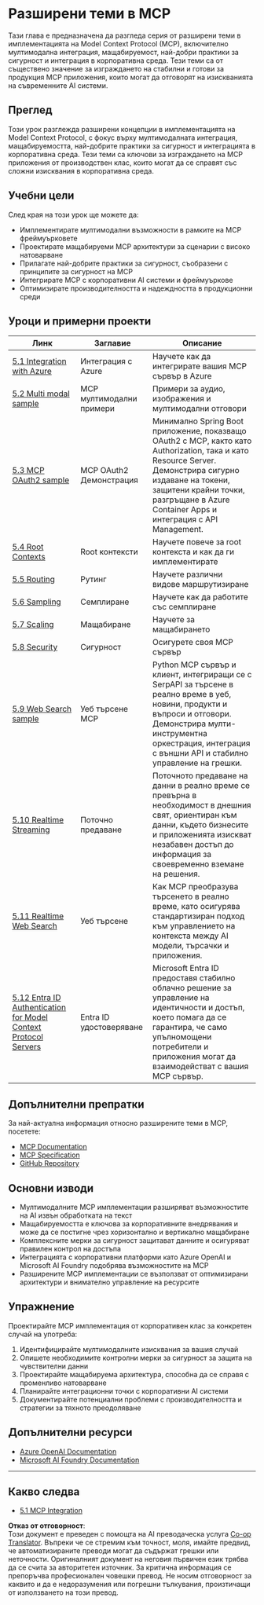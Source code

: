 <!--
CO_OP_TRANSLATOR_METADATA:
{
  "original_hash": "b96f2864e0bcb6fae9b4926813c3feb1",
  "translation_date": "2025-06-26T14:22:16+00:00",
  "source_file": "05-AdvancedTopics/README.md",
  "language_code": "bg"
}
-->
# Разширени теми в MCP

Тази глава е предназначена да разгледа серия от разширени теми в имплементацията на Model Context Protocol (MCP), включително мултимодална интеграция, мащабируемост, най-добри практики за сигурност и интеграция в корпоративна среда. Тези теми са от съществено значение за изграждането на стабилни и готови за продукция MCP приложения, които могат да отговорят на изискванията на съвременните AI системи.

## Преглед

Този урок разглежда разширени концепции в имплементацията на Model Context Protocol, с фокус върху мултимодалната интеграция, мащабируемостта, най-добрите практики за сигурност и интеграцията в корпоративна среда. Тези теми са ключови за изграждането на MCP приложения от производствен клас, които могат да се справят със сложни изисквания в корпоративна среда.

## Учебни цели

След края на този урок ще можете да:

- Имплементирате мултимодални възможности в рамките на MCP фреймуърковете
- Проектирате мащабируеми MCP архитектури за сценарии с високо натоварване
- Прилагате най-добрите практики за сигурност, съобразени с принципите за сигурност на MCP
- Интегрирате MCP с корпоративни AI системи и фреймуъркове
- Оптимизирате производителността и надеждността в продукционни среди

## Уроци и примерни проекти

| Линк | Заглавие | Описание |
|------|----------|----------|
| [5.1 Integration with Azure](./mcp-integration/README.md) | Интеграция с Azure | Научете как да интегрирате вашия MCP сървър в Azure |
| [5.2 Multi modal sample](./mcp-multi-modality/README.md) | MCP мултимодални примери | Примери за аудио, изображения и мултимодални отговори |
| [5.3 MCP OAuth2 sample](../../../05-AdvancedTopics/mcp-oauth2-demo) | MCP OAuth2 Демонстрация | Минимално Spring Boot приложение, показващо OAuth2 с MCP, както като Authorization, така и като Resource Server. Демонстрира сигурно издаване на токени, защитени крайни точки, разгръщане в Azure Container Apps и интеграция с API Management. |
| [5.4 Root Contexts](./mcp-root-contexts/README.md) | Root контексти | Научете повече за root контекста и как да ги имплементирате |
| [5.5 Routing](./mcp-routing/README.md) | Рутинг | Научете различни видове маршрутизиране |
| [5.6 Sampling](./mcp-sampling/README.md) | Семплиране | Научете как да работите със семплиране |
| [5.7 Scaling](./mcp-scaling/README.md) | Мащабиране | Научете за мащабирането |
| [5.8 Security](./mcp-security/README.md) | Сигурност | Осигурете своя MCP сървър |
| [5.9 Web Search sample](./web-search-mcp/README.md) | Уеб търсене MCP | Python MCP сървър и клиент, интегриращи се с SerpAPI за търсене в реално време в уеб, новини, продукти и въпроси и отговори. Демонстрира мулти-инструментна оркестрация, интеграция с външни API и стабилно управление на грешки. |
| [5.10 Realtime Streaming](./mcp-realtimestreaming/README.md) | Поточно предаване | Поточното предаване на данни в реално време се превърна в необходимост в днешния свят, ориентиран към данни, където бизнесите и приложенията изискват незабавен достъп до информация за своевременно вземане на решения. |
| [5.11 Realtime Web Search](./mcp-realtimesearch/README.md) | Уеб търсене | Как MCP преобразува търсенето в реално време, като осигурява стандартизиран подход към управлението на контекста между AI модели, търсачки и приложения. |
| [5.12 Entra ID Authentication for Model Context Protocol Servers](./mcp-security-entra/README.md) | Entra ID удостоверяване | Microsoft Entra ID предоставя стабилно облачно решение за управление на идентичности и достъп, което помага да се гарантира, че само упълномощени потребители и приложения могат да взаимодействат с вашия MCP сървър. |

## Допълнителни препратки

За най-актуална информация относно разширените теми в MCP, посетете:
- [MCP Documentation](https://modelcontextprotocol.io/)
- [MCP Specification](https://spec.modelcontextprotocol.io/)
- [GitHub Repository](https://github.com/modelcontextprotocol)

## Основни изводи

- Мултимодалните MCP имплементации разширяват възможностите на AI извън обработката на текст
- Мащабируемостта е ключова за корпоративните внедрявания и може да се постигне чрез хоризонтално и вертикално мащабиране
- Комплексните мерки за сигурност защитават данните и осигуряват правилен контрол на достъпа
- Интеграцията с корпоративни платформи като Azure OpenAI и Microsoft AI Foundry подобрява възможностите на MCP
- Разширените MCP имплементации се възползват от оптимизирани архитектури и внимателно управление на ресурсите

## Упражнение

Проектирайте MCP имплементация от корпоративен клас за конкретен случай на употреба:

1. Идентифицирайте мултимодалните изисквания за вашия случай
2. Опишете необходимите контролни мерки за сигурност за защита на чувствителни данни
3. Проектирайте мащабируема архитектура, способна да се справя с променливо натоварване
4. Планирайте интеграционни точки с корпоративни AI системи
5. Документирайте потенциални проблеми с производителността и стратегии за тяхното преодоляване

## Допълнителни ресурси

- [Azure OpenAI Documentation](https://learn.microsoft.com/en-us/azure/ai-services/openai/)
- [Microsoft AI Foundry Documentation](https://learn.microsoft.com/en-us/ai-services/)

---

## Какво следва

- [5.1 MCP Integration](./mcp-integration/README.md)

**Отказ от отговорност**:  
Този документ е преведен с помощта на AI преводаческа услуга [Co-op Translator](https://github.com/Azure/co-op-translator). Въпреки че се стремим към точност, моля, имайте предвид, че автоматизираните преводи могат да съдържат грешки или неточности. Оригиналният документ на неговия първичен език трябва да се счита за авторитетен източник. За критична информация се препоръчва професионален човешки превод. Не носим отговорност за каквито и да е недоразумения или погрешни тълкувания, произтичащи от използването на този превод.